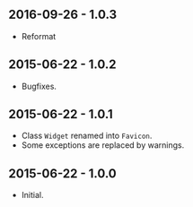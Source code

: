 2016-09-26 - 1.0.3
------------------
* Reformat

2015-06-22 - 1.0.2
------------------
* Bugfixes.

2015-06-22 - 1.0.1
------------------
* Class `Widget` renamed into `Favicon`.
* Some exceptions are replaced by warnings.

2015-06-22 - 1.0.0
------------------
* Initial.
